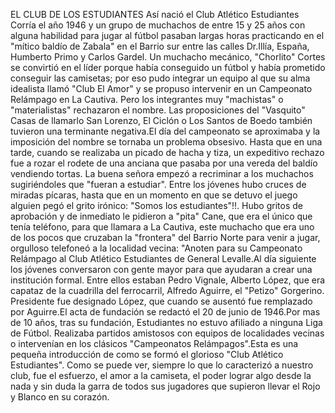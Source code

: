 EL CLUB DE LOS ESTUDIANTES
Así nació el Club Atlético Estudiantes
Corría el año 1946 y un grupo de muchachos de entre 15 y 25 años con alguna habilidad para jugar al fútbol pasaban largas horas practicando en el "mítico baldío de Zabala" en el Barrio sur entre las calles Dr.Illía, España, Humberto Primo y Carlos Gardel. Un muchacho mecánico, "Chorlito" Cortes se convirtió en el líder porque había conseguido un fútbol y había prometido conseguir las camisetas; por eso pudo integrar un equipo al que su alma idealista llamó "Club El Amor" y se propuso intervenir en un Campeonato Relámpago en La Cautiva. Pero los integrantes muy "machistas" o "materialistas" rechazaron el nombre. Las proposiciones del "Vasquito" Casas de llamarlo San Lorenzo, El Ciclón o Los Santos de Boedo también tuvieron una terminante negativa.El día del campeonato se aproximaba y la imposición del nombre se tornaba un problema obsesivo. Hasta que en una tarde, cuando se realizaba un picado de hacha y tiza, un expeditivo rechazo fue a rozar el rodete de una anciana que pasaba por una vereda del baldío vendiendo tortas. La buena señora empezó a recriminar a los muchachos sugiriéndoles que "fueran a estudiar". Entre los jóvenes hubo cruces de miradas pícaras, hasta que en un momento en que se detuvo el juego alguien pegó el grito irónico: "Somos los estudiantes"!!. Hubo gritos de aprobación y de inmediato le pidieron a "pita" Cane, que era el único que tenía teléfono, para que llamara a La Cautiva, este muchacho que era uno de los pocos que cruzaban la "frontera" del Barrio Norte para venir a jugar, orgulloso telefoneó a la localidad vecina: "Anoten para su Campeonato Relámpago al Club Atlético Estudiantes de General Levalle.Al día siguiente los jóvenes conversaron con gente mayor para que ayudaran a crear una institución formal. Entre ellos estaban Pedro Vignale, Alberto López, que era capataz de la cuadrilla del ferrocarril, Alfredo Aguirre, el "Petizo" Gorgerino. Presidente fue designado López, que cuando se ausentó fue remplazado por Aguirre.El acta de fundación se redactó el 20 de junio de 1946.Por mas de 10 años, tras su fundación, Estudiantes no estuvo afiliado a ninguna Liga de Fútbol. Realizaba partidos amistosos con equipos de localidades vecinas o intervenían en los clásicos "Campeonatos Relámpagos".Esta es una pequeña introducción de como se formó el glorioso "Club Atlético Estudiantes". Como se puede ver, siempre lo que lo caracterizó a nuestro club, fue el esfuerzo, el amor a la camiseta, el poder lograr algo desde la nada y sin duda la garra de todos sus jugadores que supieron llevar el Rojo y Blanco en su corazón.